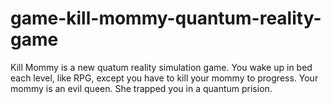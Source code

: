 # game-kill-mommy-quantum-reality-game
Kill Mommy is a new quatum reality simulation game. You wake up in bed each level, like RPG, except you have to kill your mommy to progress. Your mommy is an evil queen. She trapped you in a quantum prision.
